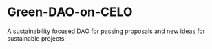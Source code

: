 # Green-DAO-on-CELO
A sustainability focused DAO for passing proposals and new ideas for sustainable projects. 

